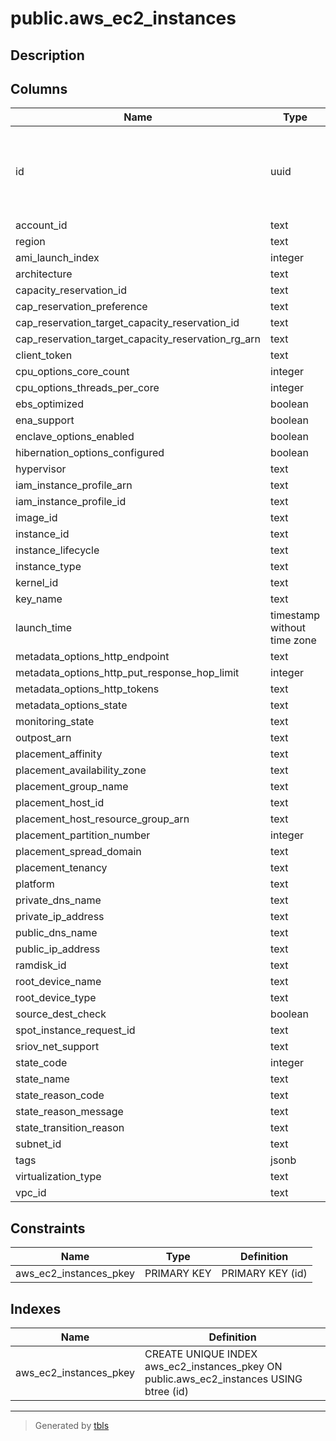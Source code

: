 # public.aws_ec2_instances

## Description

## Columns

| Name | Type | Default | Nullable | Children | Parents | Comment |
| ---- | ---- | ------- | -------- | -------- | ------- | ------- |
| id | uuid |  | false | [public.aws_ec2_instance_block_device_mappings](public.aws_ec2_instance_block_device_mappings.md) [public.aws_ec2_instance_elastic_gpu_associations](public.aws_ec2_instance_elastic_gpu_associations.md) [public.aws_ec2_instance_elastic_inference_accelerator_associations](public.aws_ec2_instance_elastic_inference_accelerator_associations.md) [public.aws_ec2_instance_licenses](public.aws_ec2_instance_licenses.md) [public.aws_ec2_instance_network_interfaces](public.aws_ec2_instance_network_interfaces.md) [public.aws_ec2_instance_product_codes](public.aws_ec2_instance_product_codes.md) [public.aws_ec2_instance_security_groups](public.aws_ec2_instance_security_groups.md) |  |  |
| account_id | text |  | true |  |  |  |
| region | text |  | true |  |  |  |
| ami_launch_index | integer |  | true |  |  |  |
| architecture | text |  | true |  |  |  |
| capacity_reservation_id | text |  | true |  |  |  |
| cap_reservation_preference | text |  | true |  |  |  |
| cap_reservation_target_capacity_reservation_id | text |  | true |  |  |  |
| cap_reservation_target_capacity_reservation_rg_arn | text |  | true |  |  |  |
| client_token | text |  | true |  |  |  |
| cpu_options_core_count | integer |  | true |  |  |  |
| cpu_options_threads_per_core | integer |  | true |  |  |  |
| ebs_optimized | boolean |  | true |  |  |  |
| ena_support | boolean |  | true |  |  |  |
| enclave_options_enabled | boolean |  | true |  |  |  |
| hibernation_options_configured | boolean |  | true |  |  |  |
| hypervisor | text |  | true |  |  |  |
| iam_instance_profile_arn | text |  | true |  |  |  |
| iam_instance_profile_id | text |  | true |  |  |  |
| image_id | text |  | true |  |  |  |
| instance_id | text |  | true |  |  |  |
| instance_lifecycle | text |  | true |  |  |  |
| instance_type | text |  | true |  |  |  |
| kernel_id | text |  | true |  |  |  |
| key_name | text |  | true |  |  |  |
| launch_time | timestamp without time zone |  | true |  |  |  |
| metadata_options_http_endpoint | text |  | true |  |  |  |
| metadata_options_http_put_response_hop_limit | integer |  | true |  |  |  |
| metadata_options_http_tokens | text |  | true |  |  |  |
| metadata_options_state | text |  | true |  |  |  |
| monitoring_state | text |  | true |  |  |  |
| outpost_arn | text |  | true |  |  |  |
| placement_affinity | text |  | true |  |  |  |
| placement_availability_zone | text |  | true |  |  |  |
| placement_group_name | text |  | true |  |  |  |
| placement_host_id | text |  | true |  |  |  |
| placement_host_resource_group_arn | text |  | true |  |  |  |
| placement_partition_number | integer |  | true |  |  |  |
| placement_spread_domain | text |  | true |  |  |  |
| placement_tenancy | text |  | true |  |  |  |
| platform | text |  | true |  |  |  |
| private_dns_name | text |  | true |  |  |  |
| private_ip_address | text |  | true |  |  |  |
| public_dns_name | text |  | true |  |  |  |
| public_ip_address | text |  | true |  |  |  |
| ramdisk_id | text |  | true |  |  |  |
| root_device_name | text |  | true |  |  |  |
| root_device_type | text |  | true |  |  |  |
| source_dest_check | boolean |  | true |  |  |  |
| spot_instance_request_id | text |  | true |  |  |  |
| sriov_net_support | text |  | true |  |  |  |
| state_code | integer |  | true |  |  |  |
| state_name | text |  | true |  |  |  |
| state_reason_code | text |  | true |  |  |  |
| state_reason_message | text |  | true |  |  |  |
| state_transition_reason | text |  | true |  |  |  |
| subnet_id | text |  | true |  |  |  |
| tags | jsonb |  | true |  |  |  |
| virtualization_type | text |  | true |  |  |  |
| vpc_id | text |  | true |  |  |  |

## Constraints

| Name | Type | Definition |
| ---- | ---- | ---------- |
| aws_ec2_instances_pkey | PRIMARY KEY | PRIMARY KEY (id) |

## Indexes

| Name | Definition |
| ---- | ---------- |
| aws_ec2_instances_pkey | CREATE UNIQUE INDEX aws_ec2_instances_pkey ON public.aws_ec2_instances USING btree (id) |

---

> Generated by [tbls](https://github.com/k1LoW/tbls)
